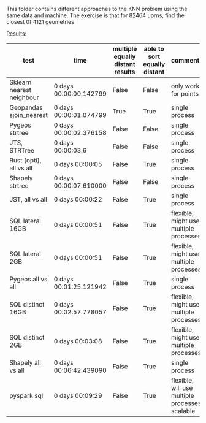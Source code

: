 This folder contains different approaches to the KNN problem using the
same data and machine.
The exercise is that for 82464 uprns, find the closest 0f 4121 geometries

Results:

| test						         | time					          | multiple equally distant results | able to sort equally distant | comments                              |
| ------------------------ |------------------------|----------------------------------|------------------------------|---------------------------------------|
|Sklearn nearest neighbour |0 days 00:00:00.142799	|False								             |False                         | only works for points                 |
|Geopandas sjoin_nearest	 |0 days 00:00:01.074799	|True								               |True                          | single process                        |
|Pygeos strtree				     |0 days 00:00:02.376158	|False								             |False                         | single process                        |
|JTS, STRTree				       |0 days 00:00:03.6       |False								             |False                         | single process                        |
|Rust (opti), all vs all	 |0 days 00:00:05			    |False								             |True                          | single process                        |
|Shapely strtree				   |0 days 00:00:07.610000	|False								             |False                         | single process                        |
|JST, all vs all				   |0 days 00:00:22			    |False								             |True                          | single process                        |
|SQL lateral 16GB			     |0 days 00:00:51			    |False								             |True                          | flexible, might use multiple processes|
|SQL lateral 2GB				   |0 days 00:00:51			    |False								             |True                          | flexible, might use multiple processes|
|Pygeos all vs all			   |0 days 00:01:25.121942	|False								             |True                          | single process                        |
|SQL distinct 16GB			   |0 days 00:02:57.778057	|False								             |True                          | flexible, might use multiple processes|
|SQL distinct 2GB			     |0 days 00:03:08			    |False								             |True                          | flexible, might use multiple processes|
|Shapely all vs all			   |0 days 00:06:42.439090	|False								             |True                          | single process                        |
|pyspark sql					     |0 days 00:09:29			    |False								             |True                          | flexible, will use multiple processes, scalable |
